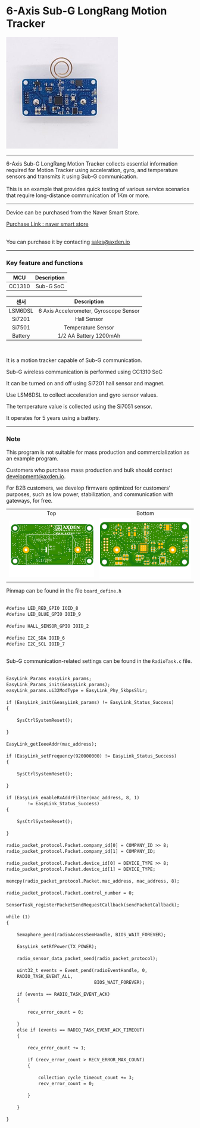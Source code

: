 # 6-Axis Sub-G LongRang Motion Tracker

<img src="./assets/axden_6_sub_g_motion_tracker.jpeg">
<br>

----

6-Axis Sub-G LongRang Motion Tracker collects essential information required for Motion Tracker using acceleration, gyro, and temperature sensors and transmits it using Sub-G communication.
<br>
<br>
This is an example that provides quick testing of various service scenarios that require long-distance communication of 1Km or more.
<br>

----

Device can be purchased from the Naver Smart Store.
<br>

[Purchase Link : naver smart store](https://smartstore.naver.com/axden)
<br>
<br>

You can purchase it by contacting sales@axden.io

----

### Key feature and functions

MCU | Description
:-------------------------:|:-------------------------:
CC1310 | Sub-G SoC

센서 | Description
:-------------------------:|:-------------------------:
LSM6DSL | 6 Axis Accelerometer, Gyroscope Sensor
Si7201 | Hall Sensor
Si7501 | Temperature Sensor
Battery | 1/2 AA Battery 1200mAh

<br>

It is a motion tracker capable of Sub-G communication.
<br>

Sub-G wireless communication is performed using CC1310 SoC
<br>

It can be turned on and off using Si7201 hall sensor and magnet.
<br>

Use LSM6DSL to collect acceleration and gyro sensor values.
<br>

The temperature value is collected using the Si7051 sensor.
<br>

It operates for 5 years using a battery.
<br>

----

### Note

This program is not suitable for mass production and commercialization as an example program.
<br>

Customers who purchase mass production and bulk should contact development@axden.io.
<br>

For B2B customers, we develop firmware optimized for customers' purposes, such as low power, stabilization, and communication with gateways, for free.
<br>

<table>
  <tr align="center">
    <td>Top</td>
    <td>Bottom</td>
  </tr>
  <tr align="center">
    <td><img src="./assets/axden_6_sub_g_motion_tracker_top.jpeg"></td>
    <td><img src="./assets/axden_6_sub_g_motion_tracker_bottom.jpeg"></td>
  </tr>
</table>

Pinmap can be found in the file ```board_define.h```
<br>

```

#define LED_RED_GPIO IOID_8
#define LED_BLUE_GPIO IOID_9

#define HALL_SENSOR_GPIO IOID_2

#define I2C_SDA IOID_6
#define I2C_SCL IOID_7


```

Sub-G communication-related settings can be found in the ```RadioTask.c``` file.
<br>

```

EasyLink_Params easyLink_params;
EasyLink_Params_init(&easyLink_params);
easyLink_params.ui32ModType = EasyLink_Phy_5kbpsSlLr;

if (EasyLink_init(&easyLink_params) != EasyLink_Status_Success)
{

    SysCtrlSystemReset();

}

EasyLink_getIeeeAddr(mac_address);

if (EasyLink_setFrequency(920000000) != EasyLink_Status_Success)
{

    SysCtrlSystemReset();

}

if (EasyLink_enableRxAddrFilter(mac_address, 8, 1)
        != EasyLink_Status_Success)
{

    SysCtrlSystemReset();

}

radio_packet_protocol.Packet.company_id[0] = COMPANY_ID >> 8;
radio_packet_protocol.Packet.company_id[1] = COMPANY_ID;

radio_packet_protocol.Packet.device_id[0] = DEVICE_TYPE >> 8;
radio_packet_protocol.Packet.device_id[1] = DEVICE_TYPE;

memcpy(radio_packet_protocol.Packet.mac_address, mac_address, 8);

radio_packet_protocol.Packet.control_number = 0;

SensorTask_registerPacketSendRequestCallback(sendPacketCallback);

while (1)
{

    Semaphore_pend(radioAccessSemHandle, BIOS_WAIT_FOREVER);

    EasyLink_setRfPower(TX_POWER);

    radio_sensor_data_packet_send(radio_packet_protocol);

    uint32_t events = Event_pend(radioEventHandle, 0,
    RADIO_TASK_EVENT_ALL,
                                 BIOS_WAIT_FOREVER);

    if (events == RADIO_TASK_EVENT_ACK)
    {

        recv_error_count = 0;

    }
    else if (events == RADIO_TASK_EVENT_ACK_TIMEOUT)
    {

        recv_error_count += 1;

        if (recv_error_count > RECV_ERROR_MAX_COUNT)
        {

            collection_cycle_timeout_count += 3;
            recv_error_count = 0;

        }

    }

}


```
